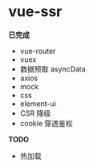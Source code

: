 # vue-ssr

**已完成**

- vue-router
- vuex
- 数据预取 asyncData
- axios
- mock
- css
- element-ui
- CSR 降级
- cookie 穿透鉴权

**TODO**

- 热加载
